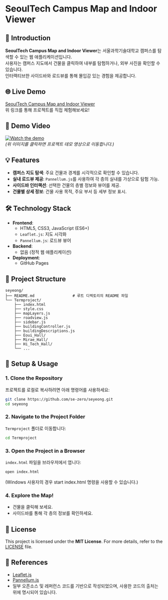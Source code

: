 # SeoulTech Campus Map and Indoor Viewer

## 🚀 Introduction
**SeoulTech Campus Map and Indoor Viewer**는 서울과학기술대학교 캠퍼스를 탐색할 수 있는 웹 애플리케이션입니다.  
사용자는 캠퍼스 지도에서 건물을 클릭하여 내부를 탐험하거나, 외부 사진을 확인할 수 있습니다.  
인터랙티브한 사이드바와 로드뷰를 통해 몰입감 있는 경험을 제공합니다.

## 🌐 Live Demo
[SeoulTech Campus Map and Indoor Viewer](https://se-zero.github.io/seyeong/Term%20project/)  
위 링크를 통해 프로젝트를 직접 체험해보세요!

## 🎥 Demo Video
[![Watch the demo](https://img.youtube.com/vi/영상ID/0.jpg)](https://www.youtube.com/watch?v=영상ID)  
_(위 이미지를 클릭하면 프로젝트 데모 영상으로 이동합니다.)_

## 💡 Features
- **캠퍼스 지도 탐색**: 주요 건물과 경계를 시각적으로 확인할 수 있습니다.
- **실내 로드뷰 제공**: `Pannellum.js`를 사용하여 각 층의 실내를 가상으로 탐험 가능.
- **사이드바 인터랙션**: 선택한 건물의 층별 정보와 뷰어를 제공.
- **건물별 상세 정보**: 건물 사용 목적, 주요 부서 등 세부 정보 표시.

## 🛠️ Technology Stack
- **Frontend**:
  - HTML5, CSS3, JavaScript (ES6+)
  - `Leaflet.js`: 지도 시각화
  - `Pannellum.js`: 로드뷰 뷰어
- **Backend**:
  - 없음 (정적 웹 애플리케이션)
- **Deployment**:
  - GitHub Pages

## 📂 Project Structure
```plaintext
seyeong/
├── README.md                 # 루트 디렉토리의 README 파일
└── Termproject/
    ├── index.html
    ├── style.css
    ├── mapLayers.js
    ├── roadview.js
    ├── sidebar.js
    ├── buildingController.js
    ├── buildingDescriptions.js
    ├── Eoui_Hall/
    ├── Mirae_Hall/
    ├── Hi_Tech_Hall/
    └── ...  
```


## 🔧 Setup & Usage
### 1. Clone the Repository
프로젝트를 로컬로 복사하려면 아래 명령어를 사용하세요:
```bash
git clone https://github.com/se-zero/seyeong.git
cd seyeong
```
### 2. Navigate to the Project Folder
`Termproject` 폴더로 이동합니다:
```bash
cd Termproject
```
### 3. Open the Project in a Browser
`index.html` 파일을 브라우저에서 엽니다:
```bash
open index.html
```
(Windows 사용자의 경우 start index.html 명령을 사용할 수 있습니다.)
### 4. Explore the Map!
- 건물을 클릭해 보세요.
- 사이드바를 통해 각 층의 정보를 확인하세요.

## 📄 License
This project is licensed under the **MIT License**. For more details, refer to the [LICENSE](LICENSE) file.

## 📖 References
- [Leaflet.js](https://leafletjs.com)
- [Pannellum.js](https://pannellum.org)
- 일부 오픈소스 및 레퍼런스 코드를 기반으로 작성되었으며, 사용한 코드의 출처는 위에 명시되어 있습니다.



